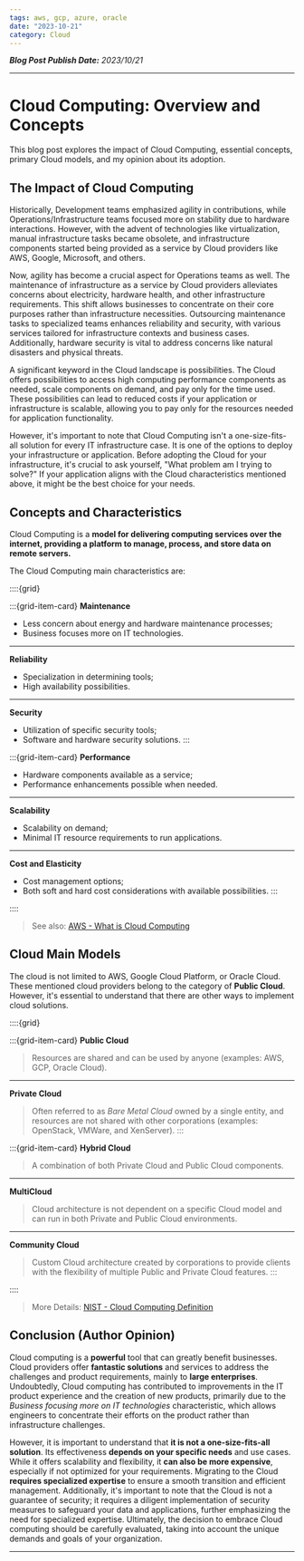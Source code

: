 ```yaml
---
tags: aws, gcp, azure, oracle
date: "2023-10-21"
category: Cloud
---
```


*__Blog Post Publish Date:__ 2023/10/21*

---

# Cloud Computing: Overview and Concepts

This blog post explores the impact of Cloud Computing, essential concepts, primary Cloud models, and my opinion about its adoption.

## The Impact of Cloud Computing

Historically, Development teams emphasized agility in contributions, while Operations/Infrastructure teams focused more on stability due to hardware interactions. However, with the advent of technologies like virtualization, manual infrastructure tasks became obsolete, and infrastructure components started being provided as a service by Cloud providers like AWS, Google, Microsoft, and others.

Now, agility has become a crucial aspect for Operations teams as well. The maintenance of infrastructure as a service by Cloud providers alleviates concerns about electricity, hardware health, and other infrastructure requirements. This shift allows businesses to concentrate on their core purposes rather than infrastructure necessities. Outsourcing maintenance tasks to specialized teams enhances reliability and security, with various services tailored for infrastructure contexts and business cases. Additionally, hardware security is vital to address concerns like natural disasters and physical threats.

A significant keyword in the Cloud landscape is possibilities. The Cloud offers possibilities to access high computing performance components as needed, scale components on demand, and pay only for the time used. These possibilities can lead to reduced costs if your application or infrastructure is scalable, allowing you to pay only for the resources needed for application functionality.

However, it's important to note that Cloud Computing isn't a one-size-fits-all solution for every IT infrastructure case. It is one of the options to deploy your infrastructure or application. Before adopting the Cloud for your infrastructure, it's crucial to ask yourself, "What problem am I trying to solve?" If your application aligns with the Cloud characteristics mentioned above, it might be the best choice for your needs.

## Concepts and Characteristics

Cloud Computing is a __model for delivering computing services over the internet, providing a platform to manage, process, and store data on remote servers.__

The Cloud Computing main characteristics are:

::::{grid}

:::{grid-item-card}
__Maintenance__

- Less concern about energy and hardware maintenance processes;
- Business focuses more on IT technologies.

---

__Reliability__

- Specialization in determining tools;
- High availability possibilities.

---

__Security__

- Utilization of specific security tools;
- Software and hardware security solutions.
:::

:::{grid-item-card}
__Performance__

- Hardware components available as a service;
- Performance enhancements possible when needed.

---

__Scalability__

- Scalability on demand;
- Minimal IT resource requirements to run applications.

---

__Cost and Elasticity__

- Cost management options;
- Both soft and hard cost considerations with available possibilities.
:::

::::

> <i class="fa-solid fa-link"></i> See also: [AWS - What is Cloud Computing](https://aws.amazon.com/what-is-Cloud-computing/?nc1=h_ls)


## Cloud Main Models

The cloud is not limited to AWS, Google Cloud Platform, or Oracle Cloud. These mentioned cloud providers belong to the category of __Public Cloud__. However, it's essential to understand that there are other ways to implement cloud solutions.

::::{grid}

:::{grid-item-card}
__Public Cloud__

> Resources are shared and can be used by anyone (examples: AWS, GCP, Oracle Cloud).

---

__Private Cloud__

> Often referred to as _Bare Metal Cloud_ owned by a single entity, and resources are not shared with other corporations (examples: OpenStack, VMWare, and XenServer).
:::

:::{grid-item-card}
__Hybrid Cloud__

> A combination of both Private Cloud and Public Cloud components.

---

__MultiCloud__

> Cloud architecture is not dependent on a specific Cloud model and can run in both Private and Public Cloud environments.

---

__Community Cloud__

> Custom Cloud architecture created by corporations to provide clients with the flexibility of multiple Public and Private Cloud features.
:::

::::

> <i class="fa-solid fa-link"></i> More Details: [NIST - Cloud Computing Definition](https://csrc.nist.gov/publications/detail/sp/800-145/final)

## Conclusion (Author Opinion)

Cloud computing is a __powerful__ tool that can greatly benefit businesses. Cloud providers offer __fantastic solutions__ and services to address the challenges and product requirements, mainly to __large enterprises__. Undoubtedly, Cloud computing has contributed to improvements in the IT product experience and the creation of new products, primarily due to the _Business focusing more on IT technologies_ characteristic, which allows engineers to concentrate their efforts on the product rather than infrastructure challenges.

However, it is important to understand that __it is not a one-size-fits-all solution__. Its effectiveness __depends on your specific needs__ and use cases. While it offers scalability and flexibility, it __can also be more expensive__, especially if not optimized for your requirements. Migrating to the Cloud __requires specialized expertise__ to ensure a smooth transition and efficient management. Additionally, it's important to note that the Cloud is not a guarantee of security; it requires a diligent implementation of security measures to safeguard your data and applications, further emphasizing the need for specialized expertise. Ultimately, the decision to embrace Cloud computing should be carefully evaluated, taking into account the unique demands and goals of your organization.

---
